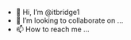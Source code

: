- 👋 Hi, I’m @itbridge1
- 💞️ I’m looking to collaborate on ...
- 📫 How to reach me ...

<!---
itbridge1/itbridge1 is a ✨ special ✨ repository because its `README.md` (this file) appears on your GitHub profile.
You can click the Preview link to take a look at your changes.
--->
